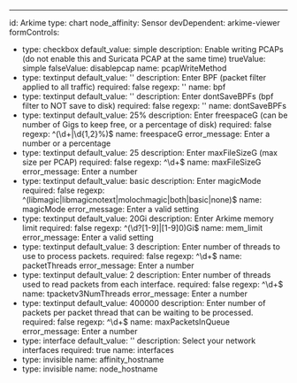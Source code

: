 ---
id: Arkime
type: chart
node_affinity: Sensor
devDependent: arkime-viewer
formControls:
- type: checkbox
  default_value: simple
  description: Enable writing PCAPs (do not enable this and Suricata PCAP at the same time)
  trueValue: simple
  falseValue: disablepcap
  name: pcapWriteMethod
- type: textinput
  default_value: ''
  description: Enter BPF (packet filter applied to all traffic)
  required: false
  regexp: ''
  name: bpf
- type: textinput
  default_value: ''
  description: Enter dontSaveBPFs (bpf filter to NOT save to disk)
  required: false
  regexp: ''
  name: dontSaveBPFs
- type: textinput
  default_value: 25%
  description: Enter freespaceG (can be number of Gigs to keep free, or a percentage of disk)
  required: false
  regexp: ^(\d+|\d{1,2}%)$
  name: freespaceG
  error_message: Enter a number or a percentage
- type: textinput
  default_value: 25
  description: Enter maxFileSizeG (max size per PCAP)
  required: false
  regexp: ^\d+$
  name: maxFileSizeG
  error_message: Enter a number
- type: textinput
  default_value: basic
  description: Enter magicMode
  required: false
  regexp: ^(libmagic|libmagicnotext|molochmagic|both|basic|none)$
  name: magicMode
  error_message: Enter a valid setting
- type: textinput
  default_value: 20Gi
  description: Enter Arkime memory limit
  required: false
  regexp: ^(\d?[1-9]|[1-9]0)Gi$
  name: mem_limit
  error_message: Enter a valid setting
- type: textinput
  default_value: 3
  description: Enter number of threads to use to process packets.
  required: false
  regexp: ^\d+$
  name: packetThreads
  error_message: Enter a number
- type: textinput
  default_value: 2
  description: Enter number of threads used to read packets from each interface.
  required: false
  regexp: ^\d+$
  name: tpacketv3NumThreads
  error_message: Enter a number
- type: textinput
  default_value: 400000
  description: Enter number of packets per packet thread that can be waiting to be processed.
  required: false
  regexp: ^\d+$
  name: maxPacketsInQueue
  error_message: Enter a number
- type: interface
  default_value: ''
  description: Select your network interfaces
  required: true
  name: interfaces
- type: invisible
  name: affinity_hostname
- type: invisible
  name: node_hostname
